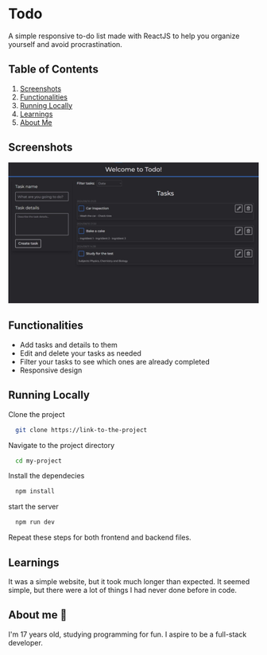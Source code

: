 # Todo

A simple responsive to-do list made with ReactJS to help you organize yourself and avoid procrastination.

## Table of Contents
1. [Screenshots](#screenshots)
2. [Functionalities](#functionalities)
4. [Running Locally](#running-locally)
5. [Learnings](#learnings)
6. [About Me](#about-me)

## Screenshots

![Website Screenshot](./frontend/public/website-screenshot.jpg)


## Functionalities

- Add tasks and details to them
- Edit and delete your tasks as needed
- Filter your tasks to see which ones are already completed
- Responsive design

## Running Locally

Clone the project

```bash
  git clone https://link-to-the-project
```

Navigate to the project directory

```bash
  cd my-project
```

Install the dependecies

```bash
  npm install
```

start the server

```bash
  npm run dev
```

Repeat these steps for both frontend and backend files.

## Learnings

It was a simple website, but it took much longer than expected. It seemed simple, but there were a lot of things I had never done before in code.

## About me 🙂
I'm 17 years old, studying programming for fun. I aspire to be a full-stack developer.
